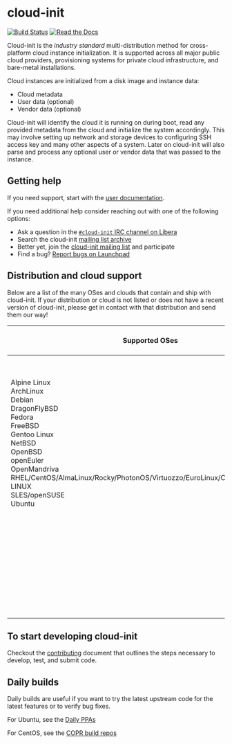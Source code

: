 # cloud-init

[![Build Status](https://travis-ci.com/canonical/cloud-init.svg?branch=main)](https://travis-ci.com/canonical/cloud-init) [![Read the Docs](https://readthedocs.org/projects/cloudinit/badge/?version=latest&style=flat)](https://cloudinit.readthedocs.org)

Cloud-init is the *industry standard* multi-distribution method for
cross-platform cloud instance initialization. It is supported across all
major public cloud providers, provisioning systems for private cloud
infrastructure, and bare-metal installations.

Cloud instances are initialized from a disk image and instance data:

- Cloud metadata
- User data (optional)
- Vendor data (optional)

Cloud-init will identify the cloud it is running on during boot, read any
provided metadata from the cloud and initialize the system accordingly. This
may involve setting up network and storage devices to configuring SSH
access key and many other aspects of a system. Later on cloud-init will
also parse and process any optional user or vendor data that was passed to the
instance.

## Getting help

If you need support, start with the [user documentation](https://cloudinit.readthedocs.io/en/latest/).

If you need additional help consider reaching out with one of the following options:

- Ask a question in the [``#cloud-init`` IRC channel on Libera](https://kiwiirc.com/nextclient/irc.libera.chat/cloud-init)
- Search the cloud-init [mailing list archive](https://lists.launchpad.net/cloud-init/)
- Better yet, join the [cloud-init mailing list](https://launchpad.net/~cloud-init) and participate
- Find a bug? [Report bugs on Launchpad](https://bugs.launchpad.net/cloud-init/+filebug)

## Distribution and cloud support

Below are a list of the many OSes and clouds that contain and ship with cloud-init. If your
distribution or cloud is not listed or does not have a recent version of cloud-init, please
get in contact with that distribution and send them our way!

| Supported OSes | Supported Public Clouds | Supported Private Clouds |
| --- | --- | --- |
| Alpine Linux<br />ArchLinux<br />Debian<br />DragonFlyBSD<br />Fedora<br />FreeBSD<br />Gentoo Linux<br />NetBSD<br />OpenBSD<br />openEuler<br />OpenMandriva<br />RHEL/CentOS/AlmaLinux/Rocky/PhotonOS/Virtuozzo/EuroLinux/CloudLinux/MIRACLE LINUX<br />SLES/openSUSE<br />Ubuntu<br /><br /><br /><br /><br /><br /><br /><br /><br /><br /><br /> | Amazon Web Services<br />Microsoft Azure<br />Google Cloud Platform<br />Oracle Cloud Infrastructure<br />Softlayer<br />Rackspace Public Cloud<br />IBM Cloud<br />DigitalOcean<br />Bigstep<br />Hetzner<br />Joyent<br />CloudSigma<br />Alibaba Cloud<br />OVH<br />OpenNebula<br />Exoscale<br />Scaleway<br />CloudStack<br />AltCloud<br />SmartOS<br />HyperOne<br />Vultr<br />Rootbox<br /> | Bare metal installs<br />OpenStack<br />LXD<br />KVM<br />Metal-as-a-Service (MAAS)<br />VMware<br /><br /><br /><br /><br /><br /><br /><br /><br /><br /><br /><br /><br /><br /><br /><br />|

## To start developing cloud-init

Checkout the [contributing](https://cloudinit.readthedocs.io/en/latest/topics/contributing.html)
document that outlines the steps necessary to develop, test, and submit code.

## Daily builds

Daily builds are useful if you want to try the latest upstream code for the latest
features or to verify bug fixes.

For Ubuntu, see the [Daily PPAs](https://code.launchpad.net/~cloud-init-dev/+archive/ubuntu/daily)

For CentOS, see the [COPR build repos](https://copr.fedorainfracloud.org/coprs/g/cloud-init/cloud-init-dev/)
